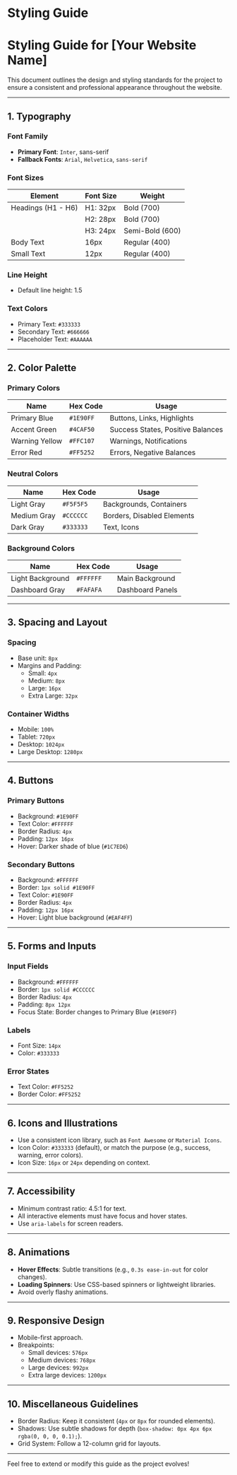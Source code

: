 # Styling Guide

# Styling Guide for [Your Website Name]

This document outlines the design and styling standards for the project to ensure a consistent and professional appearance throughout the website.

---

## **1. Typography**
### **Font Family**
- **Primary Font**: `Inter`, sans-serif
- **Fallback Fonts**: `Arial`, `Helvetica`, `sans-serif`

### **Font Sizes**
| Element                | Font Size   | Weight      |
|------------------------|-------------|-------------|
| Headings (H1 - H6)     | H1: 32px    | Bold (700)  |
|                        | H2: 28px    | Bold (700)  |
|                        | H3: 24px    | Semi-Bold (600) |
| Body Text              | 16px        | Regular (400) |
| Small Text             | 12px        | Regular (400) |

### **Line Height**
- Default line height: 1.5

### **Text Colors**
- Primary Text: `#333333`
- Secondary Text: `#666666`
- Placeholder Text: `#AAAAAA`

---

## **2. Color Palette**

### **Primary Colors**
| Name            | Hex Code   | Usage                       |
|-----------------|------------|-----------------------------|
| Primary Blue    | `#1E90FF`  | Buttons, Links, Highlights  |
| Accent Green    | `#4CAF50`  | Success States, Positive Balances |
| Warning Yellow  | `#FFC107`  | Warnings, Notifications     |
| Error Red       | `#FF5252`  | Errors, Negative Balances   |

### **Neutral Colors**
| Name            | Hex Code   | Usage                       |
|-----------------|------------|-----------------------------|
| Light Gray      | `#F5F5F5`  | Backgrounds, Containers     |
| Medium Gray     | `#CCCCCC`  | Borders, Disabled Elements  |
| Dark Gray       | `#333333`  | Text, Icons                 |

### **Background Colors**
| Name            | Hex Code   | Usage                       |
|-----------------|------------|-----------------------------|
| Light Background| `#FFFFFF`  | Main Background             |
| Dashboard Gray  | `#FAFAFA`  | Dashboard Panels            |

---

## **3. Spacing and Layout**
### **Spacing**
- Base unit: `8px`
- Margins and Padding:
  - Small: `4px`
  - Medium: `8px`
  - Large: `16px`
  - Extra Large: `32px`

### **Container Widths**
- Mobile: `100%`
- Tablet: `720px`
- Desktop: `1024px`
- Large Desktop: `1280px`

---

## **4. Buttons**
### **Primary Buttons**
- Background: `#1E90FF`
- Text Color: `#FFFFFF`
- Border Radius: `4px`
- Padding: `12px 16px`
- Hover: Darker shade of blue (`#1C7ED6`)

### **Secondary Buttons**
- Background: `#FFFFFF`
- Border: `1px solid #1E90FF`
- Text Color: `#1E90FF`
- Border Radius: `4px`
- Padding: `12px 16px`
- Hover: Light blue background (`#EAF4FF`)

---

## **5. Forms and Inputs**
### **Input Fields**
- Background: `#FFFFFF`
- Border: `1px solid #CCCCCC`
- Border Radius: `4px`
- Padding: `8px 12px`
- Focus State: Border changes to Primary Blue (`#1E90FF`)

### **Labels**
- Font Size: `14px`
- Color: `#333333`

### **Error States**
- Text Color: `#FF5252`
- Border Color: `#FF5252`

---

## **6. Icons and Illustrations**
- Use a consistent icon library, such as `Font Awesome` or `Material Icons`.
- Icon Color: `#333333` (default), or match the purpose (e.g., success, warning, error colors).
- Icon Size: `16px` or `24px` depending on context.

---

## **7. Accessibility**
- Minimum contrast ratio: 4.5:1 for text.
- All interactive elements must have focus and hover states.
- Use `aria-labels` for screen readers.

---

## **8. Animations**
- **Hover Effects**: Subtle transitions (e.g., `0.3s ease-in-out` for color changes).
- **Loading Spinners**: Use CSS-based spinners or lightweight libraries.
- Avoid overly flashy animations.

---

## **9. Responsive Design**
- Mobile-first approach.
- Breakpoints:
  - Small devices: `576px`
  - Medium devices: `768px`
  - Large devices: `992px`
  - Extra large devices: `1200px`

---

## **10. Miscellaneous Guidelines**
- Border Radius: Keep it consistent (`4px` or `8px` for rounded elements).
- Shadows: Use subtle shadows for depth (`box-shadow: 0px 4px 6px rgba(0, 0, 0, 0.1);`).
- Grid System: Follow a 12-column grid for layouts.

---

Feel free to extend or modify this guide as the project evolves!
